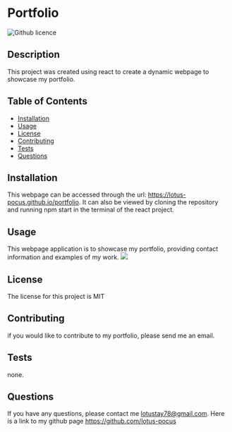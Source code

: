 # Portfolio
  ![Github licence](http://img.shields.io/badge/license-MIT-yellow.svg)


  ## Description
  This project was created using react to create a dynamic webpage to showcase my portfolio.

  ## Table of Contents
  - [Installation](#installation)
  - [Usage](#usage)
  - [License](#license)
  - [Contributing](#contributing)
  - [Tests](#tests)
  - [Questions](#questions)

  ## Installation
  This webpage can be accessed through the url: https://lotus-pocus.github.io/portfolio. It can also be viewed by cloning the repository and running npm start in the terminal of the react project.

  ## Usage
  This webpage application is to showcase my portfolio, providing contact information and examples of my work.
  <img src=./image/webpage_screenshot.png>

  ## License
  The license for this project is MIT

  ## Contributing
  if you would like to contribute to my portfolio, please send me an email.

  ## Tests
  none.

  ## Questions
  If you have any questions, please contact me lotustay78@gmail.com. Here is a link to my github page https://github.com/lotus-pocus
